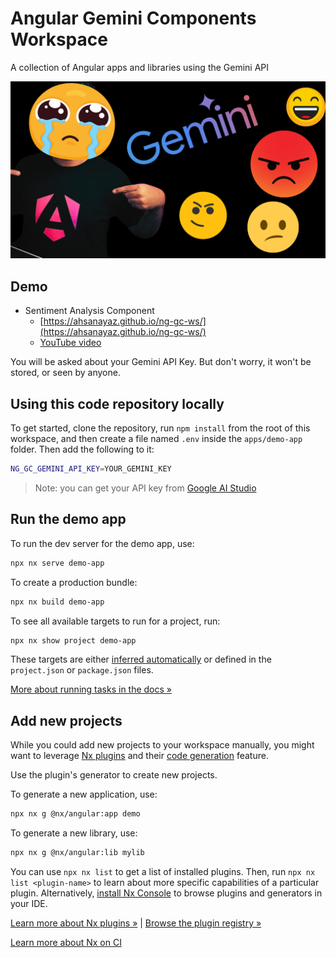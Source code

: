 # Angular Gemini Components Workspace

A collection of Angular apps and libraries using the Gemini API

![banner](./assets/banner.png)

## Demo
- Sentiment Analysis Component
  - [https://ahsanayaz.github.io/ng-gc-ws/](https://ahsanayaz.github.io/ng-gc-ws/)
  - [YouTube video](https://youtu.be/IFt3XjWkpMk)

You will be asked about your Gemini API Key. But don't worry, it won't be stored, or seen by anyone.

## Using this code repository locally

To get started, clone the repository, run `npm install` from the root of this workspace, and then create a file named `.env` inside the `apps/demo-app` folder. 
Then add the following to it:

```bash
NG_GC_GEMINI_API_KEY=YOUR_GEMINI_KEY
```

> Note: you can get your API key from [Google AI Studio](https://aistudio.google.com/)

## Run the demo app

To run the dev server for the demo app, use:

```sh
npx nx serve demo-app
```

To create a production bundle:

```sh
npx nx build demo-app
```

To see all available targets to run for a project, run:

```sh
npx nx show project demo-app
```
        
These targets are either [inferred automatically](https://nx.dev/concepts/inferred-tasks?utm_source=nx_project&utm_medium=readme&utm_campaign=nx_projects) or defined in the `project.json` or `package.json` files.

[More about running tasks in the docs &raquo;](https://nx.dev/features/run-tasks?utm_source=nx_project&utm_medium=readme&utm_campaign=nx_projects)

## Add new projects

While you could add new projects to your workspace manually, you might want to leverage [Nx plugins](https://nx.dev/concepts/nx-plugins?utm_source=nx_project&utm_medium=readme&utm_campaign=nx_projects) and their [code generation](https://nx.dev/features/generate-code?utm_source=nx_project&utm_medium=readme&utm_campaign=nx_projects) feature.

Use the plugin's generator to create new projects.

To generate a new application, use:

```sh
npx nx g @nx/angular:app demo
```

To generate a new library, use:

```sh
npx nx g @nx/angular:lib mylib
```

You can use `npx nx list` to get a list of installed plugins. Then, run `npx nx list <plugin-name>` to learn about more specific capabilities of a particular plugin. Alternatively, [install Nx Console](https://nx.dev/getting-started/editor-setup?utm_source=nx_project&utm_medium=readme&utm_campaign=nx_projects) to browse plugins and generators in your IDE.

[Learn more about Nx plugins &raquo;](https://nx.dev/concepts/nx-plugins?utm_source=nx_project&utm_medium=readme&utm_campaign=nx_projects) | [Browse the plugin registry &raquo;](https://nx.dev/plugin-registry?utm_source=nx_project&utm_medium=readme&utm_campaign=nx_projects)


[Learn more about Nx on CI](https://nx.dev/ci/intro/ci-with-nx#ready-get-started-with-your-provider?utm_source=nx_project&utm_medium=readme&utm_campaign=nx_projects)

